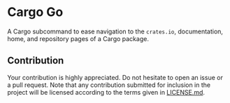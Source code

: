# Cargo Go

A Cargo subcommand to ease navigation to the `crates.io`, documentation, home,
and repository pages of a Cargo package.

## Contribution

Your contribution is highly appreciated. Do not hesitate to open an issue or a
pull request. Note that any contribution submitted for inclusion in the project
will be licensed according to the terms given in [LICENSE.md](LICENSE.md).
